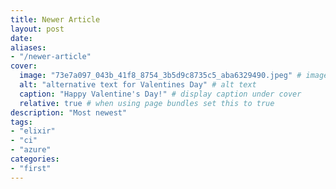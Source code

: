 ```yaml
---
title: Newer Article
layout: post
date: 
aliases:
- "/newer-article"
cover:
  image: "73e7a097_043b_41f8_8754_3b5d9c8735c5_aba6329490.jpeg" # image path/url
  alt: "alternative text for Valentines Day" # alt text
  caption: "Happy Valentine's Day!" # display caption under cover
  relative: true # when using page bundles set this to true
description: "Most newest"
tags:
- "elixir"
- "ci"
- "azure"
categories:
- "first"
---
```


